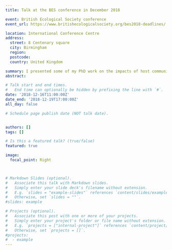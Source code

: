 ```yaml
---
title: Talk at the BES conference in December 2018 

event: British Ecological Society conference
event_url: https://www.britishecologicalsociety.org/bes2018-deadlines/

location: International Conference Centre 
address:
  street: 8 Centenary square
  city: Birmingham
  region: 
  postcode: 
  country: United Kingdom

summary: I presented some of my PhD work on the impacts of host community composition on Lyme disease hazard in Scotland at the British Ecological Society conference in December 2018
abstract: 

# Talk start and end times.
#   End time can optionally be hidden by prefixing the line with `#`.
date: '2018-12-16T11:00:00Z'
date_end: '2018-12-19T17:00:00Z'
all_day: false

# Schedule page publish date (NOT talk date).


authors: []
tags: []

# Is this a featured talk? (true/false)
featured: true

image:
  focal_point: Right



# Markdown Slides (optional).
#   Associate this talk with Markdown slides.
#   Simply enter your slide deck's filename without extension.
#   E.g. `slides = "example-slides"` references `content/slides/example-slides.md`.
#   Otherwise, set `slides = ""`.
#slides: example

# Projects (optional).
#   Associate this post with one or more of your projects.
#   Simply enter your project's folder or file name without extension.
#   E.g. `projects = ["internal-project"]` references `content/project/deep-learning/index.md`.
#   Otherwise, set `projects = []`.
#projects:
#  - example
---
```


